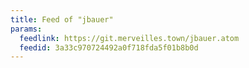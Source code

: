 ```yaml
---
title: Feed of "jbauer"
params:
  feedlink: https://git.merveilles.town/jbauer.atom
  feedid: 3a33c970724492a0f718fda5f01b8b0d
---
```

